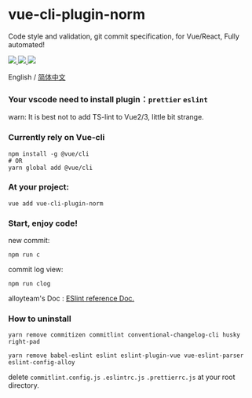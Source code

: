 # vue-cli-plugin-norm
Code style and validation, git commit specification, for Vue/React, Fully automated!

  <a href="https://www.npmjs.org/package/vue-cli-plugin-norm">
    <img src="https://img.shields.io/npm/v/vue-cli-plugin-norm.svg">
  </a>

  <a href="https://npmcharts.com/compare/vue-cli-plugin-norm?minimal=true">
    <img src="http://img.shields.io/npm/dm/vue-cli-plugin-norm.svg">
  </a>

  <a href="https://npmcharts.com/compare/vue-cli-plugin-norm?interval=365&minimal=true">
    <img src="http://img.shields.io/npm/dm/vue-cli-plugin-norm.svg">
  </a>

English / [简体中文](./README.zh-CN.md)

### Your vscode need to install plugin：`prettier` `eslint`

warn: It is best not to add TS-lint to Vue2/3, little bit strange.

### Currently rely on Vue-cli
```
npm install -g @vue/cli
# OR
yarn global add @vue/cli
```

### At your project: 
```
vue add vue-cli-plugin-norm
```

### Start, enjoy code!

new commit: 
```
npm run c
``` 

commit log view: 
```
npm run clog
```

alloyteam's Doc : [ESlint reference Doc.](https://alloyteam.github.io/eslint-config-alloy/?hideOff=1)

### How to uninstall

```
yarn remove commitizen commitlint conventional-changelog-cli husky right-pad

yarn remove babel-eslint eslint eslint-plugin-vue vue-eslint-parser eslint-config-alloy
```
delete `commitlint.config.js` `.eslintrc.js` `.prettierrc.js` at your root directory.